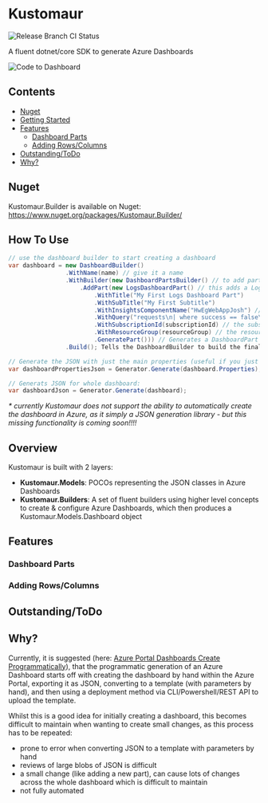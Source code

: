
# Kustomaur 

![Release Branch CI Status](https://github.com/jmahmud/Kustomaur/actions/workflows/dotnet.yml/badge.svg?branch=release)

A fluent dotnet/core SDK to generate Azure Dashboards

![Code to Dashboard](https://raw.githubusercontent.com/jmahmud/Kustomaur/feature/documentation/images/CodeToDashboardImage.png)

## Contents

* [Nuget](#Nuget)
* [Getting Started](#getting-started)
* [Features](#features)
  * [Dashboard Parts](#dashboard-parts)
  * [Adding Rows/Columns](#adding-rowscolumns)
* [Outstanding/ToDo](#outstandingtodo)
* [Why?](#why)

## Nuget
Kustomaur.Builder is available on Nuget: https://www.nuget.org/packages/Kustomaur.Builder/

## How To Use
```cs
// use the dashboard builder to start creating a dashboard
var dashboard = new DashboardBuilder()
                .WithName(name) // give it a name
                .WithBuilder(new DashboardPartsBuilder() // to add parts, use a DashboardPartsBuilder
                    .AddPart(new LogsDashboardPart() // this adds a LogsDashboardsPart (from Log Analytics)
                        .WithTitle("My First Logs Dashboard Part") 
                        .WithSubTitle("My First Subtitle")
                        .WithInsightsComponentName("HwEgWebAppJosh") // this is the name of the Application Insights log analytics resource
                        .WithQuery("requests\n| where success == false\n| render barchart\n") // the Kusto query you want to execute
                        .WithSubscriptionId(subscriptionId) // the subscriptipn ID of where this should be
                        .WithResourceGroup(resourceGroup) // the resource group of where this should be
                        .GeneratePart())) // Generates a DashboardPart to be given to the builder
                .Build(); Tells the DashboardBuilder to build the final Dashboard object

// Generate the JSON with just the main properties (useful if you just need the JSON and want to deploy it via CLI / REST / Other deployment methods (e.g. Terraform)
var dashboardPropertiesJson = Generator.Generate(dashboard.Properties);

// Generats JSON for whole dashboard:
var dashboardJson = Generator.Generate(dashboard);
```
_* currently Kustomaur does not support the ability to automatically create the dashboard in Azure, as it simply a JSON generation library - but this missing functionality is coming soon!!!!_
## Overview
Kustomaur is built with 2 layers:
* **Kustomaur.Models**: POCOs representing the JSON classes in Azure Dashboards
* **Kustomaur.Builders**: A set of fluent builders using higher level concepts to create & configure Azure Dashboards, which then produces a Kustomaur.Models.Dashboard object  

## Features
### Dashboard Parts

### Adding Rows/Columns

## Outstanding/ToDo 

## Why?
Currently, it is suggested (here: [Azure Portal Dashboards Create Programmatically](https://docs.microsoft.com/en-us/azure/azure-portal/azure-portal-dashboards-create-programmatically)), that the programmatic generation of an Azure Dashboard starts off with creating the dashboard by hand within the Azure Portal, exporting it as JSON, converting to a template (with parameters by hand), and then using a deployment method via CLI/Powershell/REST API  to upload the template.

Whilst this is a good idea for initially creating a dashboard, this becomes difficult to maintain when wanting to create small changes, as this process has to be repeated:
* prone to error when converting JSON to a template with parameters by hand
* reviews of large blobs of JSON is difficult
* a small change (like adding a new part), can cause lots of changes across the whole dashboard which is difficult to maintain
* not fully automated


